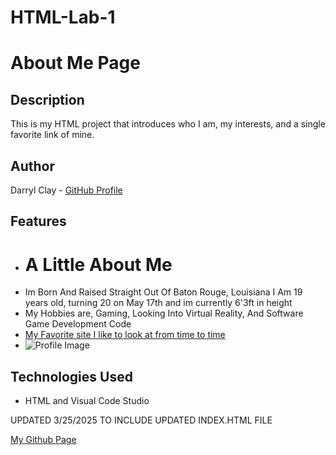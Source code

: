 # HTML-Lab-1

# About Me Page

## Description
This is my HTML project that introduces who I am, my interests, and a single favorite link of mine.

## Author
Darryl Clay - [GitHub Profile](https://github.com/DarrylClay2005)

## Features
- <h1> A Little About Me </h1>
- Im Born And Raised Straight Out Of Baton Rouge, Louisiana I Am 19 years old, turning 20 on May 17th and im currently 6'3ft in height
- My Hobbies are, Gaming, Looking Into Virtual Reality, And Software Game Development Code
- <a href="https://www.technolynx.com/post/virtual-reality-experiences-a-deep-dive-into-vr-technology">My Favorite site I like to look at from time to time</a>
- ![Profile Image](file:///C:/Users/heave/OneDrive/Pictures/Usable%20Profile%20Pictures/Round%20Photo_May222024_150119.png)

## Technologies Used
- HTML and Visual Code Studio

<p>UPDATED 3/25/2025 TO INCLUDE UPDATED INDEX.HTML FILE</p>

<a href="https://github.com/DarrylClay2005">My Github Page</a>